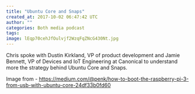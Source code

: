 ```yaml
---
title: "Ubuntu Core and Snaps"
created_at: 2017-10-02 06:47:42 UTC
author: ""
categories: Both media podcast
tags: 
image: lEqp70cehJfOulvjf2WzqFqZNcG430Nt.jpg
---
```

Chris spoke with Dustin Kirkland, VP of product development and Jamie Bennett, VP of Devices and IoT Engineering at Canonical to understand more the strategy behind Ubuntu Core and Snaps.

Image from - https://medium.com/@penk/how-to-boot-the-raspberry-pi-3-from-usb-with-ubuntu-core-24df33b0fd60